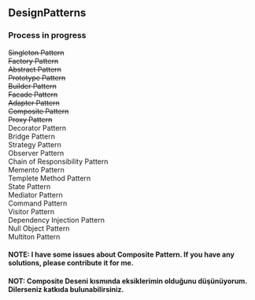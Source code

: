 ## DesignPatterns
### Process in progress</br>

~~Singleton Pattern</br>
Factory Pattern</br>
Abstract Pattern</br>
Prototype Pattern</br>
Builder Pattern</br>
Facade Pattern</br>
Adapter Pattern</br>
Composite Pattern</br>
Proxy Pattern</br>~~
Decorator Pattern</br>
Bridge Pattern</br>
Strategy Pattern</br>
Observer Pattern</br>
Chain of Responsibility Pattern</br>
Memento Pattern</br>
Templete Method Pattern</br>
State Pattern</br>
Mediator Pattern</br>
Command Pattern</br>
Visitor Pattern</br>
Dependency Injection Pattern</br>
Null Object Pattern</br>
Multiton Pattern</br>

#### NOTE: I have some issues about Composite Pattern. If you have any solutions, please contribute it for me. 
#### NOT: Composite Deseni kısmında eksiklerimin olduğunu düşünüyorum. Dilerseniz katkıda bulunabilirsiniz.

